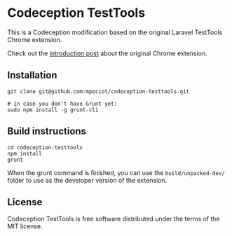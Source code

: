 # Codeception TestTools

This is a Codeception modification based on the original Laravel TestTools Chrome extension.

Check out the [introduction post](http://marcelpociot.com/blog/2016-03-21-laravel-testtools) about the original Chrome extension.

## Installation

```
git clone git@github.com:mpociot/codeception-testtools.git

# in case you don't have Grunt yet:
sudo npm install -g grunt-cli
```

## Build instructions

```
cd codeception-testtools
npm install
grunt
```

When the grunt command is finished, you can use the `build/unpacked-dev/` folder to use as the developer version of the extension.

## License

Codeception TestTools is free software distributed under the terms of the MIT license.

